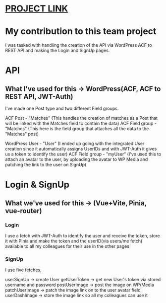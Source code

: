 # [PROJECT LINK](https://geogaming.netlify.app/)

# My contribution to this team project

I was tasked with handling the creation of the API via WordPress ACF to REST API and making the Login and SignUp pages.

# API
## What I've used for this -> WordPress(ACF, ACF to REST API, JWT-Auth)

I've made one Post type and two different Field groups.

ACF Post - "Matches" (This handles the creation of matches as a Post that will be linked with the Matches field to contain the data)
ACF Field group - "Matches" (This here is the field group that attaches all the data to the "Matches" post)

WordPress User - "User" (I ended up going with the integrated User creation since it automatically assigns UserIDs and with JWT-Auth it gives us a token to identify the user)
ACF Field group - "myUser" (I've used this to attach an avatar to the user, by uploading the avatar to WP Media and patching the link to the user on SignUp)

# Login & SignUp
## What we've used for this -> (Vue+Vite, Pinia, vue-router)

### Login 

I use a fetch with JWT-Auth to identify the user and receive the token, store it with Pinia and make the token and the userID(via users/me fetch) available to all my colleagues for their use in the other pages

### SignUp

I use five fetches,

userSignUp -> create User
getUserToken -> get new User's token via stored username and password
postUserImage -> post the image on WP/Media
patchUserImage -> patch the image link on to the user avatar field
userDashImage -> store the image link so all my colleagues can use it
